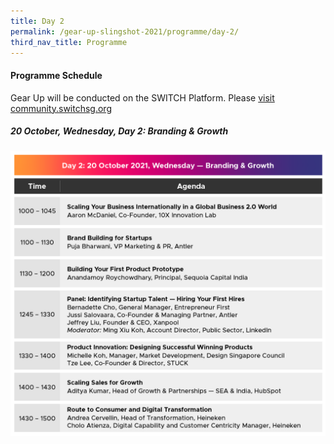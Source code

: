 ```yaml
---
title: Day 2
permalink: /gear-up-slingshot-2021/programme/day-2/
third_nav_title: Programme
---
```

#### Programme Schedule
Gear Up will be conducted on the SWITCH Platform. Please [visit community.switchsg.org](https://community.switchsg.org/)

##### 20 October, Wednesday, Day 2: Branding & Growth

![Alt text for image on Isomer site](/images/slingshot_131021_gup_prog_day_2_oct21_v2_20211013.png)